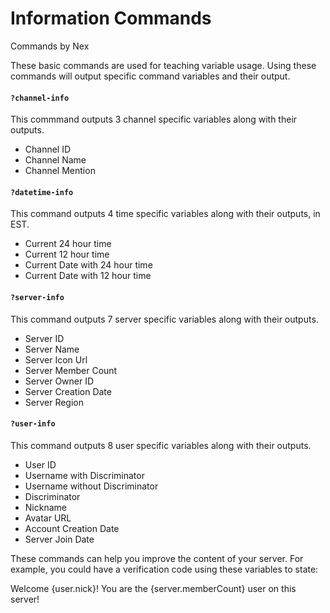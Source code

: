 # Information Commands
Commands by Nex

These basic commands are used for teaching variable usage.
Using these commands will output specific command variables and their output.

#### `?channel-info`
This commmand outputs 3 channel specific variables along with their outputs.
 - Channel ID
 - Channel Name
 - Channel Mention

#### `?datetime-info`
This command outputs 4 time specific variables along with their outputs, in EST.
 - Current 24 hour time
 - Current 12 hour time
 - Current Date with 24 hour time
 - Current Date with 12 hour time
 
#### `?server-info`
This command outputs 7 server specific variables along with their outputs.
 - Server ID
 - Server Name
 - Server Icon Url
 - Server Member Count
 - Server Owner ID
 - Server Creation Date
 - Server Region

#### `?user-info`
This command outputs 8 user specific variables along with their outputs.
 - User ID
 - Username with Discriminator
 - Username without Discriminator
 - Discriminator
 - Nickname
 - Avatar URL
 - Account Creation Date
 - Server Join Date
 
These commands can help you improve the content of your server. For example, you could have a verification code using these variables to state:

Welcome {user.nick}! You are the {server.memberCount} user on this server!
